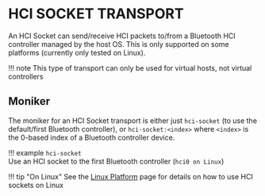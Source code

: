 HCI SOCKET TRANSPORT
====================

An HCI Socket can send/receive HCI packets to/from a Bluetooth HCI controller managed by the host OS. This is only supported on some platforms (currently only tested on Linux).

!!! note
    This type of transport can only be used for virtual hosts, not virtual controllers

## Moniker
The moniker for an HCI Socket transport is either just `hci-socket` (to use the default/first Bluetooth controller), or `hci-socket:<index>` where `<index>` is the 0-based index of a Bluetooth controller device.

!!! example
    `hci-socket`  
    Use an HCI socket to the first Bluetooth controller (`hci0 on Linux`)

!!! tip "On Linux"
    See the [Linux Platform](../platforms/linux.md) page for details on how to use HCI sockets on Linux